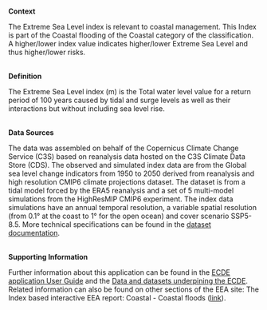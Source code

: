 <br />**Context**

The Extreme Sea Level index is relevant to coastal management. This Index is part of the Coastal flooding of the Coastal category of the classification.
A higher/lower index value indicates higher/lower Extreme Sea Level and thus higher/lower risks.

<br />**Definition**

The Extreme Sea Level index (m) is the Total water level value for a return period of 100 years caused by tidal and surge levels as well as their interactions but without including sea level rise.

<br />**Data Sources**

The data was assembled on behalf of the Copernicus Climate Change Service (C3S) based on reanalysis data hosted on the C3S Climate Data Store (CDS).
The observed and simulated index data are from the Global sea level change indicators from 1950 to 2050 derived from reanalysis and high resolution CMIP6 climate projections dataset.
The dataset is from a tidal model forced by the ERA5 reanalysis and a set of 5 multi-model simulations from the HighResMIP CMIP6 experiment. The index data simulations have an annual temporal resolution, a variable spatial resolution (from 0.1° at the coast to 1° for the open ocean) and cover scenario SSP5-8.5. More technical specifications can be found in the [dataset documentation](https://cds.climate.copernicus.eu/cdsapp#!/dataset/sis-water-level-change-indicators-cmip6).

<br />**Supporting Information**

Further information about this application can be found in the [ECDE application User Guide](https://confluence.ecmwf.int/display/ECDE/1.+ECDE+Indicators+visualisation+application%3A+User+Guide) and the [Data and datasets underpining the ECDE](https://confluence.ecmwf.int/display/ECDE/2.+ECDE+indicators+and+input+datasets).
Related information can also be found on other sections of the EEA site:
The Index based interactive EEA report: Coastal - Coastal floods ([link](https://www.eea.europa.eu/publications/europes-changing-climate-hazards-1/coastal/coastal-coastal-floods)).
